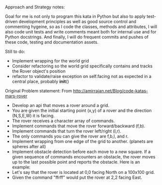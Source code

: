 Approach and Strategy notes:

Goal for me is not only to program this kata in Python but also to apply test-driven development principles as well as good source control and commenting hygeine, so as I code the classes, 
methods and attributes, I will also code unit tests and write comments meant both for internal use and for Python docstrings. And finally, I will do frequent commits and pushes of these 
code, testing and documentation assets.

Still to do:
- Implement wrapping for the world grid
- Consider refactoring so the world grid specifically contains and tracks the Rover object's position
- refactor to validate/raise exception on self.facing not as expected in a central place, probably __init__()

Original Problem statement:
From http://amirrajan.net/Blog/code-katas-mars-rover

- Develop an api that moves a rover around a grid.
- You are given the initial starting point (x,y) of a rover and the direction (N,S,E,W) it is facing.
- The rover receives a character array of commands.
- Implement commands that move the rover forward/backward (f,b).
- Implement commands that turn the rover left/right (l,r).
- The only commands you can give the rover are f,b,l, and r.
- Implement wrapping from one edge of the grid to another. (planets are spheres after all)
- Implement obstacle detection before each move to a new square. If a given sequence of commands encounters an obstacle, the rover moves up to the last possible point and reports the obstacle.
Here is an example:
- Let's say that the rover is located at 0,0 facing North on a 100x100 grid.
- Given the command "ffrff" would put the rover at 2,2 facing East.
